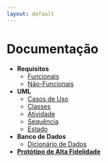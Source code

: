 ```yaml
---
layout: default
---
```


# Documentação

- **Requisitos**
  - [Funcionais](./pages/requisitos_funcionais/index.html)
  - [Não-Funcionais](./pages/work-in-progress)
- **UML**
  - [Casos de Uso](./pages/work-in-progress)
  - [Classes](./pages/work-in-progress)
  - [Atividade](./pages/work-in-progress)
  - [Sequência](./pages/work-in-progress)
  - [Estado](./pages/work-in-progress)
- **Banco de Dados**
  - [Dicionário de Dados](./pages/mer/index.html)  
- **[Protótipo de Alta Fidelidade](./pages/prototipo/index.html)**
